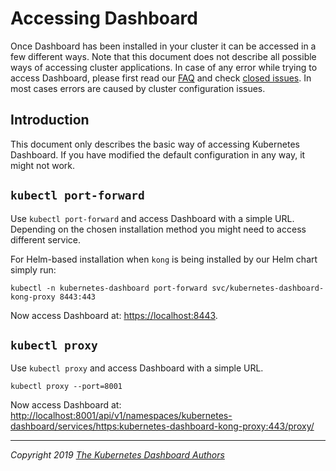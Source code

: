 # Accessing Dashboard

Once Dashboard has been installed in your cluster it can be accessed in a few different ways. Note that this document does not describe all possible ways of accessing cluster applications.
In case of any error while trying to access Dashboard, please first read our [FAQ](../../common/faq.md) and check [closed issues](https://github.com/kubernetes/dashboard/issues?q=is%3Aissue+is%3Aclosed).
In most cases errors are caused by cluster configuration issues.

## Introduction
This document only describes the basic way of accessing Kubernetes Dashboard.
If you have modified the default configuration in any way, it might not work.

## `kubectl port-forward`

Use `kubectl port-forward` and access Dashboard with a simple URL. Depending on the chosen installation method you might need to access different service.

For Helm-based installation when `kong` is being installed by our Helm chart simply run:
```shell
kubectl -n kubernetes-dashboard port-forward svc/kubernetes-dashboard-kong-proxy 8443:443
```

Now access Dashboard at: [https://localhost:8443](https://localhost:8443).

## `kubectl proxy`

Use `kubectl proxy` and access Dashboard with a simple URL.

```shell
kubectl proxy --port=8001
```

Now access Dashboard at: [http://localhost:8001/api/v1/namespaces/kubernetes-dashboard/services/https:kubernetes-dashboard-kong-proxy:443/proxy/](http://localhost:8001/api/v1/namespaces/kubernetes-dashboard/services/https:kubernetes-dashboard-kong-proxy:443/proxy/)

----
_Copyright 2019 [The Kubernetes Dashboard Authors](https://github.com/kubernetes/dashboard/graphs/contributors)_
